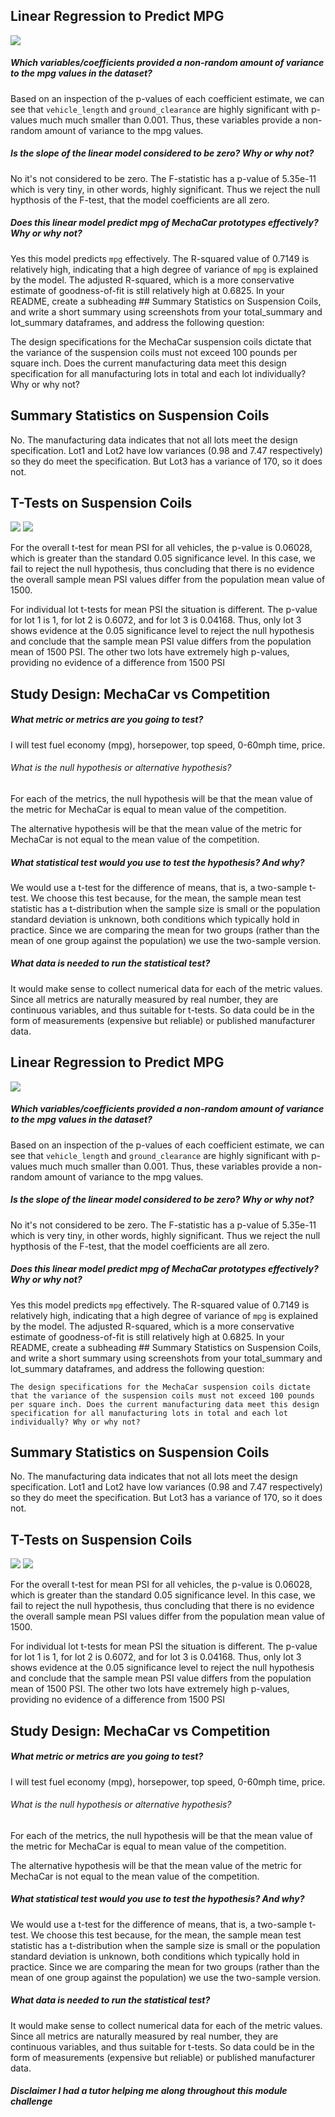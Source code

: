 ## Linear Regression to Predict MPG

![](./linear.png)

##### Which variables/coefficients provided a non-random amount of variance to the mpg values in the dataset?

Based on an inspection of the p-values of each coefficient estimate, we can see that `vehicle_length` and `ground_clearance` are highly significant with p-values much much smaller than 0.001. Thus, these variables provide a non-random amount of variance to the mpg values.

##### Is the slope of the linear model considered to be zero? Why or why not?

No it's not considered to be zero. The F-statistic has a p-value of 5.35e-11 which is very tiny, in other words, highly significant. Thus we reject the null hypthosis of the F-test, that the model coefficients are all zero.

##### Does this linear model predict mpg of MechaCar prototypes effectively? Why or why not?

Yes this model predicts `mpg` effectively. The R-squared value of 0.7149 is relatively high, indicating that a high degree of variance of `mpg` is explained by the model. The adjusted R-squared, which is a more conservative estimate of goodness-of-fit is still relatively high at 0.6825.
In your README, create a subheading ## Summary Statistics on Suspension Coils, and write a short summary using screenshots from your total_summary and lot_summary dataframes, and address the following question:

The design specifications for the MechaCar suspension coils dictate that the variance of the suspension coils must not exceed 100 pounds per square inch. Does the current manufacturing data meet this design specification for all manufacturing lots in total and each lot individually? Why or why not?

## Summary Statistics on Suspension Coils

No. The manufacturing data indicates that not all lots meet the design specification. Lot1 and Lot2 have low variances (0.98 and 7.47 respectively) so they do meet the specification. But Lot3 has a variance of 170, so it does not.

## T-Tests on Suspension Coils

![ ](./overall.png)
![ ](./lot.png)

For the overall t-test for mean PSI for all vehicles, the p-value is 0.06028, which is greater than the standard 0.05 significance level. In this case, we fail to reject the null hypothesis, thus concluding that there is no evidence the overall sample mean PSI values differ from the population mean value of 1500.

For individual lot t-tests for mean PSI the situation is different. The p-value for lot 1 is 1, 
for lot 2 is 0.6072, and for lot 3 is 0.04168. Thus, only lot 3 shows evidence at the 0.05 significance level to reject the null hypothesis and conclude that the sample mean PSI value differs from the population mean of 1500 PSI. The other two lots have extremely high p-values, providing no evidence of a difference from 1500 PSI

## Study Design: MechaCar vs Competition


##### What metric or metrics are you going to test?

I will test fuel economy (mpg), horsepower, top speed, 0-60mph time, price. 

###### What is the null hypothesis or alternative hypothesis?

For each of the metrics, the null hypothesis will be that the mean value of the metric for MechaCar is equal to mean value of the competition. 

The alternative hypothesis will be that the mean value of the metric for MechaCar is not equal to the mean value of the competition.

##### What statistical test would you use to test the hypothesis? And why?

We would use a t-test for the difference of means, that is, a two-sample t-test. We choose this test because, for the mean, the sample mean test statistic has a t-distribution when the sample size is small or the population standard deviation is unknown, both conditions which typically hold in practice. Since we are comparing the mean for two groups (rather than the mean of one group against the population) we use the two-sample version.

##### What data is needed to run the statistical test?

It would make sense to collect numerical data for each of the metric values. Since all metrics are naturally measured by real number, they are continuous variables, and thus suitable for t-tests. So data could be in the form of measurements (expensive but reliable) or published manufacturer data.
## Linear Regression to Predict MPG

![](./linear.png)

##### Which variables/coefficients provided a non-random amount of variance to the mpg values in the dataset?

Based on an inspection of the p-values of each coefficient estimate, we can see that `vehicle_length` and `ground_clearance` are highly significant with p-values much much smaller than 0.001. Thus, these variables provide a non-random amount of variance to the mpg values.

##### Is the slope of the linear model considered to be zero? Why or why not?

No it's not considered to be zero. The F-statistic has a p-value of 5.35e-11 which is very tiny, in other words, highly significant. Thus we reject the null hypthosis of the F-test, that the model coefficients are all zero.

##### Does this linear model predict mpg of MechaCar prototypes effectively? Why or why not?

Yes this model predicts `mpg` effectively. The R-squared value of 0.7149 is relatively high, indicating that a high degree of variance of `mpg` is explained by the model. The adjusted R-squared, which is a more conservative estimate of goodness-of-fit is still relatively high at 0.6825.
In your README, create a subheading ## Summary Statistics on Suspension Coils, and write a short summary using screenshots from your total_summary and lot_summary dataframes, and address the following question:

    The design specifications for the MechaCar suspension coils dictate that the variance of the suspension coils must not exceed 100 pounds per square inch. Does the current manufacturing data meet this design specification for all manufacturing lots in total and each lot individually? Why or why not?

## Summary Statistics on Suspension Coils

No. The manufacturing data indicates that not all lots meet the design specification. Lot1 and Lot2 have low variances (0.98 and 7.47 respectively) so they do meet the specification. But Lot3 has a variance of 170, so it does not.

## T-Tests on Suspension Coils

![ ](./overall.png)
![ ](./lot.png)

For the overall t-test for mean PSI for all vehicles, the p-value is 0.06028, which is greater than the standard 0.05 significance level. In this case, we fail to reject the null hypothesis, thus concluding that there is no evidence the overall sample mean PSI values differ from the population mean value of 1500.

For individual lot t-tests for mean PSI the situation is different. The p-value for lot 1 is 1, 
for lot 2 is 0.6072, and for lot 3 is 0.04168. Thus, only lot 3 shows evidence at the 0.05 significance level to reject the null hypothesis and conclude that the sample mean PSI value differs from the population mean of 1500 PSI. The other two lots have extremely high p-values, providing no evidence of a difference from 1500 PSI

## Study Design: MechaCar vs Competition


##### What metric or metrics are you going to test?

I will test fuel economy (mpg), horsepower, top speed, 0-60mph time, price. 

###### What is the null hypothesis or alternative hypothesis?

For each of the metrics, the null hypothesis will be that the mean value of the metric for MechaCar is equal to mean value of the competition. 

The alternative hypothesis will be that the mean value of the metric for MechaCar is not equal to the mean value of the competition.

##### What statistical test would you use to test the hypothesis? And why?

We would use a t-test for the difference of means, that is, a two-sample t-test. We choose this test because, for the mean, the sample mean test statistic has a t-distribution when the sample size is small or the population standard deviation is unknown, both conditions which typically hold in practice. Since we are comparing the mean for two groups (rather than the mean of one group against the population) we use the two-sample version.

##### What data is needed to run the statistical test?

It would make sense to collect numerical data for each of the metric values. Since all metrics are naturally measured by real number, they are continuous variables, and thus suitable for t-tests. So data could be in the form of measurements (expensive but reliable) or published manufacturer data.

##### Disclaimer I had a tutor helping me along throughout this module challenge

